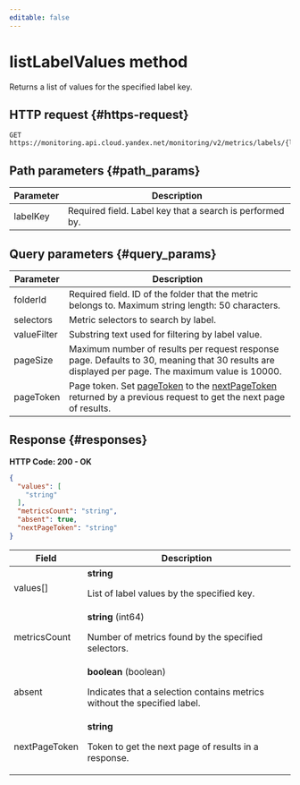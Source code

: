 ```yaml
---
editable: false
---
```


# listLabelValues method
Returns a list of values for the specified label key.



## HTTP request {#https-request}
```
GET https://monitoring.api.cloud.yandex.net/monitoring/v2/metrics/labels/{labelKey}/values
```

## Path parameters {#path_params}

| Parameter | Description |
--- | ---
| labelKey | Required field. Label key that a search is performed by. |

## Query parameters {#query_params}

| Parameter | Description |
--- | ---
| folderId | Required field. ID of the folder that the metric belongs to. Maximum string length: 50 characters. |
| selectors | Metric selectors to search by label. |
| valueFilter | Substring text used for filtering by label value. |
| pageSize | Maximum number of results per request response page. Defaults to 30, meaning that 30 results are displayed per page. The maximum value is 10000. |
| pageToken | Page token. Set [pageToken](/docs/monitoring/api-ref/MetricsMeta/listLabelValues#query_params) to the [nextPageToken](/docs/monitoring/api-ref/MetricsMeta/listLabelValues#responses) returned by a previous request to get the next page of results. |

## Response {#responses}
**HTTP Code: 200 - OK**

```json
{
  "values": [
    "string"
  ],
  "metricsCount": "string",
  "absent": true,
  "nextPageToken": "string"
}
```


| Field | Description |
--- | ---
| values[] | **string**<br><p>List of label values by the specified key.</p> |
| metricsCount | **string** (int64)<br><p>Number of metrics found by the specified selectors.</p> |
| absent | **boolean** (boolean)<br><p>Indicates that a selection contains metrics without the specified label.</p> |
| nextPageToken | **string**<br><p>Token to get the next page of results in a response.</p> |